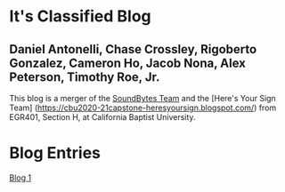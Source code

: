 # It's Classified Blog
## Daniel Antonelli, Chase Crossley, Rigoberto Gonzalez, Cameron Ho, Jacob Nona, Alex Peterson, Timothy Roe, Jr.

This blog is a merger of the [SoundBytes Team](https://soundbytes-cbu.github.io/blog/) and the [Here's Your Sign Team] (https://cbu2020-21capstone-heresyoursign.blogspot.com/) from EGR401, Section H, at California Baptist University.

# Blog Entries

[Blog 1](blog1.md)

